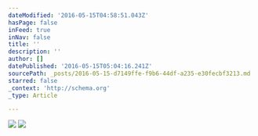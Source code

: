 ```yaml
---
dateModified: '2016-05-15T04:58:51.043Z'
hasPage: false
inFeed: true
inNav: false
title: ''
description: ''
author: []
datePublished: '2016-05-15T05:04:16.241Z'
sourcePath: _posts/2016-05-15-d7149ffe-f9b6-44df-a235-e30fecbf3213.md
starred: false
_context: 'http://schema.org'
_type: Article

---
```

![](https://the-grid-user-content.s3-us-west-2.amazonaws.com/120cce78-45d4-45a5-bae6-de32c81e8f6a.jpg)
![](https://the-grid-user-content.s3-us-west-2.amazonaws.com/2a188e39-1603-498d-8834-80a1d20967d6.jpg)